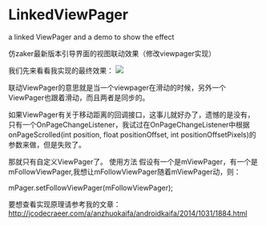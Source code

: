 LinkedViewPager
===============

a linked ViewPager and a demo to show the effect

仿zaker最新版本引导界面的视图联动效果（修改viewpager实现）   

我们先来看看我实现的最终效果：
![](https://raw.githubusercontent.com/jianghejie/LinkedViewPager/master/screenshots/6465446.gif)  

联动ViewPager的意思就是当一个viewpager在滑动的时候，另外一个ViewPager也跟着滑动，而且两者是同步的。

如果ViewPager有关于移动距离的回调接口，这事儿就好办了，遗憾的是没有，只有一个OnPageChangeListener，我试过在OnPageChangeListener中根据onPageScrolled(int position, float positionOffset, int positionOffsetPixels)的参数来做，但是失败了。

那就只有自定义ViewPager了。
使用方法
假设有一个是mViewPager，有一个是mFollowViewPager,我想让mFollowViewPager随着mViewPager动，则：
 
mPager.setFollowViewPager(mFollowViewPager);

要想查看实现原理请参考我的文章：http://jcodecraeer.com/a/anzhuokaifa/androidkaifa/2014/1031/1884.html
